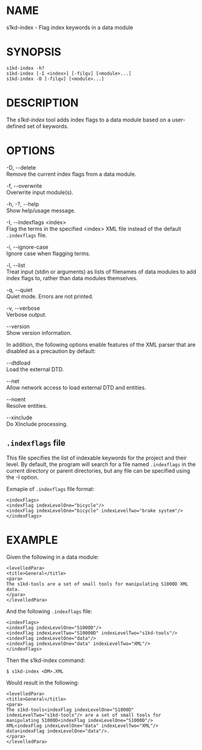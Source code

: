 NAME
====

s1kd-index - Flag index keywords in a data module

SYNOPSIS
========

    s1kd-index -h?
    s1kd-index [-I <index>] [-filqv] [<module>...]
    s1kd-index -D [-filqv] [<module>...]

DESCRIPTION
===========

The *s1kd-index* tool adds index flags to a data module based on a
user-defined set of keywords.

OPTIONS
=======

-D, --delete  
Remove the current index flags from a data module.

-f, --overwrite  
Overwrite input module(s).

-h, -?, --help  
Show help/usage message.

-I, --indexflags &lt;index&gt;  
Flag the terms in the specified &lt;index&gt; XML file instead of the
default `.indexflags` file.

-i, --ignore-case  
Ignore case when flagging terms.

-l, --list  
Treat input (stdin or arguments) as lists of filenames of data modules
to add index flags to, rather than data modules themselves.

-q, --quiet  
Quiet mode. Errors are not printed.

-v, --verbose  
Verbose output.

--version  
Show version information.

In addition, the following options enable features of the XML parser
that are disabled as a precaution by default:

--dtdload  
Load the external DTD.

--net  
Allow network access to load external DTD and entities.

--noent  
Resolve entities.

--xinclude  
Do XInclude processing.

`.indexflags` file
------------------

This file specifies the list of indexable keywords for the project and
their level. By default, the program will search for a file named
`.indexflags` in the current directory or parent directories, but any
file can be specified using the -I option.

Exmaple of `.indexflags` file format:

    <indexFlags>
    <indexFlag indexLevelOne="bicycle"/>
    <indexFlag indexLevelOne="bicycle" indexLevelTwo="brake system"/>
    </indexFlags>

EXAMPLE
=======

Given the following in a data module:

    <levelledPara>
    <title>General</title>
    <para>
    The s1kd-tools are a set of small tools for manipulating S1000D XML
    data.
    </para>
    </levelledPara>

And the following `.indexflags` file:

    <indexFlags>
    <indexFlag indexLevelOne="S1000D"/>
    <indexFlag indexLevelTwo="S10000D" indexLevelTwo="s1kd-tools"/>
    <indexFlag indexLevelOne="data"/>
    <indexFlag indexLevelOne="data" indexLevelTwo="XML"/>
    </indexFlags>

Then the s1kd-index command:

    $ s1kd-index <DM>.XML

Would result in the following:

    <levelledPara>
    <title>General</title>
    <para>
    The s1kd-tools<indexFlag indexLevelOne="S1000D"
    indexLevelTwo="s1kd-tools"/> are a set of small tools for
    manipulating S1000D<indexFlag indexLevelOne="S1000D"/>
    XML<indexFlag indexLevelOne="data" indexLevelTwo="XML"/>
    data<indexFlag indexLevelOne="data"/>.
    </para>
    </levelledPara>
